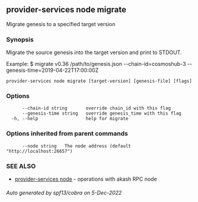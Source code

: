 ## provider-services node migrate

Migrate genesis to a specified target version

### Synopsis

Migrate the source genesis into the target version and print to STDOUT.

Example:
$ <appd> migrate v0.36 /path/to/genesis.json --chain-id=cosmoshub-3 --genesis-time=2019-04-22T17:00:00Z


```
provider-services node migrate [target-version] [genesis-file] [flags]
```

### Options

```
      --chain-id string       override chain_id with this flag
      --genesis-time string   override genesis_time with this flag
  -h, --help                  help for migrate
```

### Options inherited from parent commands

```
      --node string   The node address (default "http://localhost:26657")
```

### SEE ALSO

* [provider-services node](provider-services_node.md)	 - operations with akash RPC node

###### Auto generated by spf13/cobra on 5-Dec-2022
